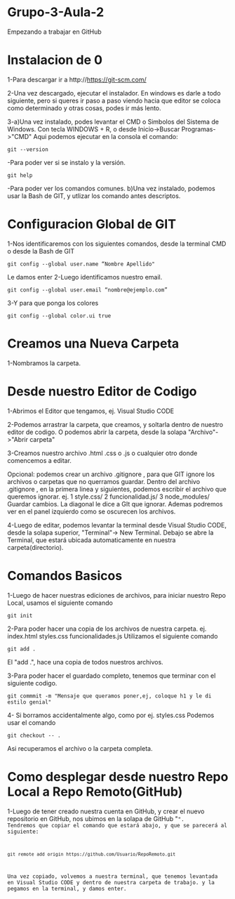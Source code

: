 # Grupo-3-Aula-2
Empezando a trabajar en GitHub

# Instalacion de 0
1-Para descargar ir a http://https://git-scm.com/

2-Una vez descargado, ejecutar el instalador. En windows es darle a todo siguiente, 
  pero si queres ir paso a paso viendo hacia que editor se coloca como determinado y otras cosas, podes ir más lento.
  
3-a)Una vez instalado, podes levantar el CMD o Simbolos del Sistema de Windows. 
  Con tecla WINDOWS + R, o desde Inicio->Buscar Programas->"CMD"
  Aqui podemos ejecutar en la consola el comando: 
  ````
  git --version
  ````
  -Para poder ver si se instalo y la versión.
  ````
  git help
  ````
  -Para poder ver los comandos comunes.
  b)Una vez instalado, podemos usar la Bash de GIT, y utlizar los comando antes descriptos. 
# 

# Configuracion Global de GIT
1-Nos identificaremos con los siguientes comandos, desde la terminal CMD o desde la Bash de GIT
  ````
  git config --global user.name “Nombre Apellido"
  ````
  Le damos enter
2-Luego identificamos nuestro email.
  ````
  git config --global user.email “nombre@ejemplo.com”
  ````
3-Y para que ponga los colores
  ````
  git config --global color.ui true
  ````
#

# Creamos una Nueva Carpeta
1-Nombramos la carpeta.

# Desde nuestro Editor de Codigo
1-Abrimos el Editor que tengamos, ej. Visual Studio CODE

2-Podemos arrastrar la carpeta, que creamos, y soltarla dentro de nuestro editor de codigo. 
  O podemos abrir la carpeta, desde la solapa "Archivo"->"Abrir carpeta" 

3-Creamos nuestro archivo .html .css o .js o cualquier otro donde comencemos a editar. 

  Opcional: podemos crear un archivo .gitignore , para que GIT ignore los archivos o carpetas que no querramos guardar.
  Dentro del archivo .gitignore , en la primera linea y siguientes, podemos escribir el archivo que queremos ignorar.
  ej. 
  1   style.css/
  2   funcionalidad.js/
  3   node_modules/
  Guardar cambios.
  La diagonal le dice a GIt que ignorar. Ademas podremos ver en el panel izquierdo como se oscurecen los archivos.

4-Luego de editar, podemos levantar la terminal desde Visual Studio CODE, desde la solapa superior, "Terminal"-> New Terminal.
  Debajo se abre la Terminal, que estará ubicada automaticamente en nuestra carpeta(directorio).
 
# Comandos Basicos
1-Luego de hacer nuestras ediciones de archivos, para iniciar nuestro Repo Local, usamos el siguiente comando
  ````
  git init
  ````
2-Para poder hacer una copia de los archivos de nuestra carpeta.
  ej. index.html
      styles.css
      funcionalidades.js
  Utilizamos el siguiente comando
  ````
  git add .
  ````
  El "add .", hace una copia de todos nuestros archivos.
  
3-Para poder hacer el guardado completo, tenemos que terminar con el siguiente codigo.
  ````
  git commmit -m "Mensaje que queramos poner,ej, coloque h1 y le di estilo genial"
  ````
4- Si borramos accidentalmente algo, como por ej. 
  styles.css
  Podemos usar el comando 
  ````
  git checkout -- .
  ````
  Asi recuperamos el archivo o la carpeta completa.

# Como desplegar desde nuestro Repo Local a Repo Remoto(GitHub)
1-Luego de tener creado nuestra cuenta en GitHub, y crear el nuevo repositorio en GitHub, nos ubimos en la solapa de GitHub "<code>". 
  Tendremos que copiar el comando que estará abajo, y que se parecerá al siguiente:
  ````
  git remote add origin https://github.com/Usuario/RepoRemoto.git
  ````
  Una vez copiado, volvemos a nuestra terminal, que tenemos levantada en Visual Studio CODE y dentro de nuestra carpeta de trabajo.
  y la pegamos en la terminal, y damos enter.
  

  
